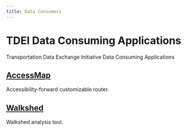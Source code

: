 ```yaml
---
title: Data Consumers
---
```


<!-- @format -->

# TDEI Data Consuming Applications

Transportation Data Exchange Initiative Data Consuming Applications

## [AccessMap](accessmap/index.md)

Accessibility-forward customizable router.

## [Walkshed](walkshed/index.md)

Walkshed analysis tool.
